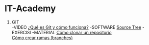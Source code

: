 # IT-Academy

1. GIT	
-VIDEO [¿Qué es Git y cómo funciona?](https://www.youtube.com/watch?v=jGehuhFhtnE)
-SOFTWARE [Source Tree](https://www.sourcetreeapp.com/)
-EXERCISI 
-MATERIAL
[Cómo clonar un repositorio](https://www.youtube.com/watch?v=FuTeX-bROHc&list=PLUBaUuU7BSi74BSTkZ6nvPGF6e53CWF1n&index=2)	
[Cómo crear ramas (branches)](https://www.youtube.com/watch?v=-GJzSHqbVho&list=PLUBaUuU7BSi74BSTkZ6nvPGF6e53CWF1n&index=5)


		

						
